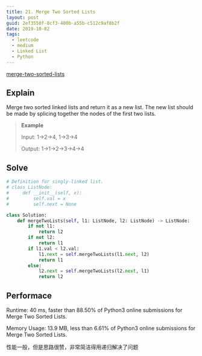 ```yaml
---
title: 21. Merge Two Sorted Lists
layout: post
guid: 2ef3550f-8cf3-400b-a55b-c512c9af8b2f
date: 2019-10-02
tags:
  - leetcode
  - medium
  - Linked List
  - Python
---
```


[merge-two-sorted-lists](https://leetcode.com/problems/merge-two-sorted-lists/)

## Explain 

Merge two sorted linked lists and return it as a new list. The new list should be made by splicing together the nodes of the first two lists.

> **Example**
>
> Input: 1->2->4, 1->3->4
>
> Output: 1->1->2->3->4->4

## Solve

``` python 
# Definition for singly-linked list.
# class ListNode:
#     def __init__(self, x):
#         self.val = x
#         self.next = None

class Solution:
    def mergeTwoLists(self, l1: ListNode, l2: ListNode) -> ListNode:
        if not l1:
            return l2
        if not l2:
            return l1
        if l1.val < l2.val:
            l1.next = self.mergeTwoLists(l1.next, l2)
            return l1
        else:
            l2.next = self.mergeTwoLists(l2.next, l1)
            return l2    
```

## Performace

Runtime: 40 ms, faster than 88.50% of Python3 online submissions for Merge Two Sorted Lists.

Memory Usage: 13.9 MB, less than 6.61% of Python3 online submissions for Merge Two Sorted Lists.

性能一般，但是思路很赞，非常简洁得用递归解决了问题
